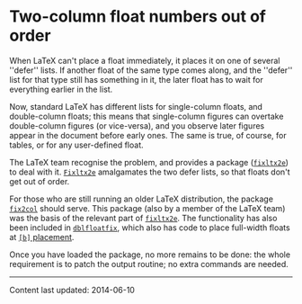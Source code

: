 # Two-column float numbers out of order

When LaTeX can't place a float immediately, it places it on one of
several ''defer'' lists.  If another float of the same type comes
along, and the ''defer'' list for that type still has something in it,
the later float has to wait for everything earlier in the list.

Now, standard LaTeX has different lists for single-column floats,
and double-column floats; this means that single-column figures can
overtake double-column figures (or vice-versa), and you observe later
figures appear in the document before early ones.  The same is true,
of course, for tables, or for any user-defined float.

The LaTeX team recognise the problem, and provides a package
([`fixltx2e`](http://ctan.org/pkg/fixltx2e)) to deal with it.  [`Fixltx2e`](http://ctan.org/pkg/Fixltx2e) amalgamates
the two defer lists, so that floats don't get out of order.

For those who are still running an older LaTeX distribution, the
package [`fix2col`](http://ctan.org/pkg/fix2col) should serve.  This package (also by a
member of the LaTeX team) was the basis of the relevant part of
[`fixltx2e`](http://ctan.org/pkg/fixltx2e).  The functionality has also been included in
[`dblfloatfix`](http://ctan.org/pkg/dblfloatfix), which also has code to place full-width floats
at [`[b]` placement](./FAQ-2colfloat.html).

Once you have loaded the package, no more remains to be done: the
whole requirement is to patch the output routine; no extra commands
are needed.


----

Content last updated: 2014-06-10
